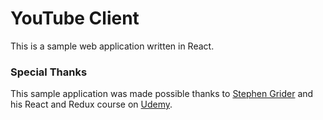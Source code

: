 # YouTube Client

This is a sample web application written in React.

### Special Thanks

This sample application was made possible thanks to [Stephen Grider](https://github.com/StephenGrider) and his React and Redux course on [Udemy](https://www.udemy.com/react-redux/).
